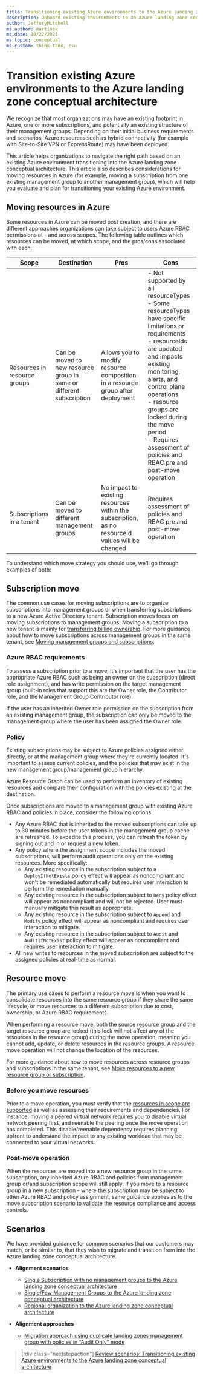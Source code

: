 ```yaml
---
title: Transitioning existing Azure environments to the Azure landing zone conceptual architecture
description: Onboard existing environments to an Azure landing zone conceptual architecture
author: JefferyMitchell
ms.author: martinek
ms.date: 10/22/2021
ms.topic: conceptual
ms.custom: think-tank, csu
---
```


<!-- docutune:casing resourceType resourceTypes resourceId resourceIds -->

# Transition existing Azure environments to the Azure landing zone conceptual architecture

We recognize that most organizations may have an existing footprint in Azure, one or more subscriptions, and potentially an existing structure of their management groups. Depending on their initial business requirements and scenarios, Azure resources such as hybrid connectivity (for example with Site-to-Site VPN or ExpressRoute) may have been deployed.

This article helps organizations to navigate the right path based on an existing Azure environment transitioning into the Azure landing zone conceptual architecture. This article also describes considerations for moving resources in Azure (for example, moving a subscription from one existing management group to another management group), which will help you evaluate and plan for transitioning your existing Azure environment.

## Moving resources in Azure

Some resources in Azure can be moved post creation, and there are different approaches organizations can take subject to users Azure RBAC permissions at - and across scopes. The following table outlines which resources can be moved, at which scope, and the pros/cons associated with each.

| Scope | Destination | Pros | Cons |
| ----- | ----------- | ---- | ---- |
| Resources in resource groups | Can be moved to new resource group in same or different subscription | Allows you to modify resource composition in a resource group after deployment | - Not supported by all resourceTypes <br> - Some resourceTypes have specific limitations or requirements <br> - resourceIds are updated and impacts existing monitoring, alerts, and control plane operations <br> - resource groups are locked during the move period <br> - Requires assessment of policies and RBAC pre and post-move operation |
| Subscriptions in a tenant | Can be moved to different management groups | No impact to existing resources within the subscription, as no resourceId values will be changed | Requires assessment of policies and RBAC pre and post-move operation |

To understand which move strategy you should use, we'll go through examples of both:

## Subscription move

The common use cases for moving subscriptions are to organize subscriptions into management groups or when transferring subscriptions to a new Azure Active Directory tenant. Subscription moves focus on moving subscriptions to management groups. Moving a subscription to a new tenant is mainly for [transferring billing ownership](/azure/cost-management-billing/manage/billing-subscription-transfer). For more guidance about how to move subscriptions across management groups in the same tenant, see [Moving management groups and subscriptions](/azure/governance/management-groups/manage#moving-management-groups-and-subscriptions).

### Azure RBAC requirements

To assess a subscription prior to a move, it's important that the user has the appropriate Azure RBAC such as being an owner on the subscription (direct role assignment), and has write permission on the target management group (built-in roles that support this are the Owner role, the Contributor role, and the Management Group Contributor role).

If the user has an inherited Owner role permission on the subscription from an existing management group, the subscription can only be moved to the management group where the user has been assigned the Owner role.

### Policy

Existing subscriptions may be subject to Azure policies assigned either directly, or at the management group where they're currently located. It's important to assess current policies, and the policies that may exist in the new management group/management group hierarchy.

Azure Resource Graph can be used to perform an inventory of existing resources and compare their configuration with the policies existing at the destination.

Once subscriptions are moved to a management group with existing Azure RBAC and policies in place, consider the following options:

- Any Azure RBAC that is inherited to the moved subscriptions can take up to 30 minutes before the user tokens in the management group cache are refreshed. To expedite this process, you can refresh the token by signing out and in or request a new token.
- Any policy where the assignment scope includes the moved subscriptions, will perform audit operations only on the existing resources. More specifically:
  - Any existing resource in the subscription subject to a `DeployIfNotExists` policy effect will appear as noncompliant and won't be remediated automatically but requires user interaction to perform the remediation manually.
  - Any existing resource in the subscription subject to `Deny` policy effect will appear as noncompliant and will not be rejected. User must manually mitigate this result as appropriate.
  - Any existing resource in the subscription subject to `Append` and `Modify` policy effect will appear as noncompliant and requires user interaction to mitigate.
  - Any existing resource in the subscription subject to `Audit` and `AuditIfNotExist` policy effect will appear as noncompliant and requires user interaction to mitigate.
- All new writes to resources in the moved subscription are subject to the assigned policies at real-time as normal.

## Resource move

The primary use cases to perform a resource move is when you want to consolidate resources into the same resource group if they share the same lifecycle, or move resources to a different subscription due to cost, ownership, or Azure RBAC requirements.

When performing a resource move, both the source resource group and the target resource group are locked (this lock will not affect any of the resources in the resource group) during the move operation, meaning you cannot add, update, or delete resources in the resource groups. A resource move operation will not change the location of the resources.

For more guidance about how to move resources across resource groups and subscriptions in the same tenant, see [Move resources to a new resource group or subscription](/azure/azure-resource-manager/management/move-resource-group-and-subscription).

### Before you move resources

Prior to a move operation, you must verify that the [resources in scope are supported](/azure/azure-resource-manager/management/move-support-resources) as well as assessing their requirements and dependencies. For instance, moving a peered virtual network requires you to disable virtual network peering first, and reenable the peering once the move operation has completed. This disable/reenable dependency requires planning upfront to understand the impact to any existing workload that may be connected to your virtual networks.

### Post-move operation

When the resources are moved into a new resource group in the same subscription, any inherited Azure RBAC and policies from management group or/and subscription scope will still apply. If you move to a resource group in a new subscription - where the subscription may be subject to other Azure RBAC and policy assignment, same guidance applies as to the move subscription scenario to validate the resource compliance and access controls.

## Scenarios

We have provided guidance for common scenarios that our customers may match, or be similar to, that they wish to migrate and transition from into the Azure landing zone conceptual architecture.

- **Alignment scenarios**
  - [Single Subscription with no management groups to the Azure landing zone conceptual architecture](./../landing-zone/align-scenarios.md)
  - [Single/Few Management Groups to the Azure landing zone conceptual architecture](./../landing-zone/align-scenarios-1.md)
  - [Regional organization to the Azure landing zone conceptual architecture](./../landing-zone/align-scenarios-2.md)

- **Alignment approaches**
  - [Migration approach using duplicate landing zones management group with policies in “Audit Only” mode](./../landing-zone/align-approaches-1.md)

> [!div class="nextstepaction"]
> [Review scenarios: Transitioning existing Azure environments to the Azure landing zone conceptual architecture](./../landing-zone/align-scenarios.md)
